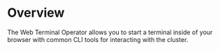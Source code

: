 # Overview

The Web Terminal Operator allows you to start a terminal inside of your browser with common CLI tools for interacting with the cluster.
